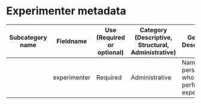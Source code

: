 # Experimenter metadata

| Subcategory name	| Fieldname |	Use (Required or optional) |	Category (Descriptive, Structural, Administrative)	| General Description |	Type |
| --------	| -------- |	-------- |	--------	| -------- | ---- |
| | experimenter | Required | Administrative | Name of persion who performed experiment | string |

